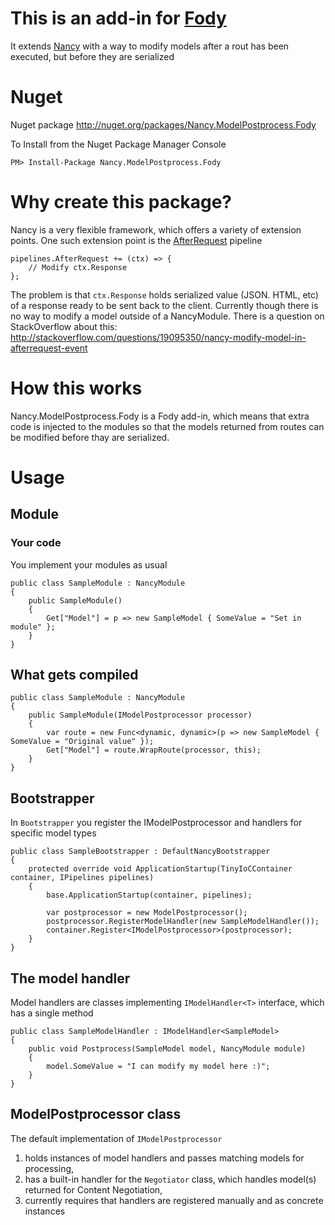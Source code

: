 # This is an add-in for [Fody](https://github.com/Fody/Fody/) 

It extends [Nancy](https://github.com/NancyFx/Nancy/) with a way to modify models after a rout has been executed, but before they are serialized

# Nuget

Nuget package http://nuget.org/packages/Nancy.ModelPostprocess.Fody

To Install from the Nuget Package Manager Console 
    
    PM> Install-Package Nancy.ModelPostprocess.Fody
	
# Why create this package?
	
Nancy is a very flexible framework, which offers a variety of extension points. 
One such extension point is the [AfterRequest](https://github.com/NancyFx/Nancy/wiki/The-Application-Before%2C-After-and-OnError-pipelines) pipeline

	pipelines.AfterRequest += (ctx) => {
		// Modify ctx.Response
	};
	
The problem is that `ctx.Response` holds serialized value (JSON. HTML, etc) of a response ready to be sent back to the client. Currently though there is no way to modify a model outside of a NancyModule. There is a question on StackOverflow about this: http://stackoverflow.com/questions/19095350/nancy-modify-model-in-afterrequest-event

# How this works

Nancy.ModelPostprocess.Fody is a Fody add-in, which means that extra code is injected to the modules so that the models returned from routes can be modified before thay are serialized. 
	
# Usage

## Module

### Your code

You implement your modules as usual

	public class SampleModule : NancyModule
    {
        public SampleModule()
        {
            Get["Model"] = p => new SampleModel { SomeValue = "Set in module" };
        }
    }

## What gets compiled

	public class SampleModule : NancyModule
    {
        public SampleModule(IModelPostprocessor processor)
        {
			var route = new Func<dynamic, dynamic>(p => new SampleModel { SomeValue = "Original value" });
            Get["Model"] = route.WrapRoute(processor, this);
        }
    }

## Bootstrapper

In `Bootstrapper` you register the IModelPostprocessor and handlers for specific model types

	public class SampleBootstrapper : DefaultNancyBootstrapper
    {
        protected override void ApplicationStartup(TinyIoCContainer container, IPipelines pipelines)
        {
            base.ApplicationStartup(container, pipelines);

            var postprocessor = new ModelPostprocessor();
            postprocessor.RegisterModelHandler(new SampleModelHandler());
            container.Register<IModelPostprocessor>(postprocessor);
        }
    }
	
## The model handler

Model handlers are classes implementing `IModelHandler<T>` interface, which has a single method

	public class SampleModelHandler : IModelHandler<SampleModel>
    {
        public void Postprocess(SampleModel model, NancyModule module)
        {
            model.SomeValue = "I can modify my model here :)";
        }
    }
	
## ModelPostprocessor class

The default implementation of `IModelPostprocessor` 

1. holds instances of model handlers and passes matching models for processing,
2. has a built-in handler for the `Negotiator` class, which handles model(s) returned for Content Negotiation,
3. currently requires that handlers are registered manually and as concrete instances
